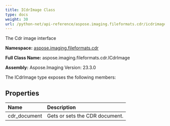 ```yaml
---
title: ICdrImage Class
type: docs
weight: 30
url: /python-net/api-reference/aspose.imaging.fileformats.cdr/icdrimage/
---
```


The Cdr image interface

**Namespace:** [aspose.imaging.fileformats.cdr](/imaging/python-net/api-reference/aspose.imaging.fileformats.cdr/)

**Full Class Name:** aspose.imaging.fileformats.cdr.ICdrImage

**Assembly:**  Aspose.Imaging Version: 23.3.0

The ICdrImage type exposes the following members:
## **Properties**
|**Name**|**Description**|
| :- | :- |
|cdr_document|Gets or sets the CDR document.|
